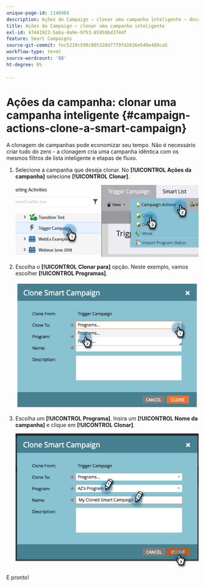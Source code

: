 ```yaml
---
unique-page-id: 1146989
description: Ações do Campaign — clonar uma campanha inteligente — documentos do Marketo — documentação do produto
title: Ações do Campaign — clonar uma campanha inteligente
exl-id: 47441923-5a6a-4a9e-9753-85959bd3744f
feature: Smart Campaigns
source-git-commit: fec5219c599c805328d77797d2636e549e489ca5
workflow-type: tm+mt
source-wordcount: '88'
ht-degree: 0%

---
```


# Ações da campanha: clonar uma campanha inteligente {#campaign-actions-clone-a-smart-campaign}

A clonagem de campanhas pode economizar seu tempo. Não é necessário criar tudo do zero - a clonagem cria uma campanha idêntica com os mesmos filtros de lista inteligente e etapas de fluxo.

1. Selecione a campanha que deseja clonar. No **[!UICONTROL Ações da campanha]** selecione **[!UICONTROL Clonar]**.

   ![](assets/campaign-actions-clone-a-smart-campaign-1.png)

1. Escolha o **[!UICONTROL Clonar para]** opção. Neste exemplo, vamos escolher **[!UICONTROL Programas]**.

   ![](assets/campaign-actions-clone-a-smart-campaign-2.png)

1. Escolha um **[!UICONTROL Programa]**. Insira um **[!UICONTROL Nome da campanha]** e clique em **[!UICONTROL Clonar]**.

   ![](assets/campaign-actions-clone-a-smart-campaign-3.png)

E pronto!
